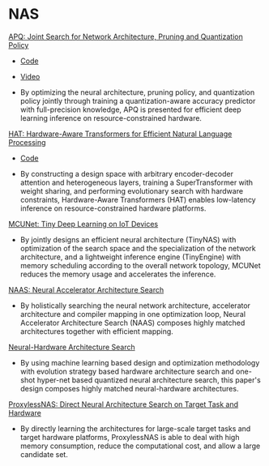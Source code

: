 # NAS

[APQ: Joint Search for Network Architecture, Pruning and Quantization Policy](https://arxiv.org/pdf/2006.08509.pdf)

- [Code](https://github.com/mit-han-lab/apq)
- [Video](https://youtu.be/s5v23hTe60s)

- By optimizing the neural architecture, pruning policy, and quantization policy jointly through training a quantization-aware accuracy predictor with full-precision knowledge, APQ is presented for efficient deep learning inference on resource-constrained hardware.

[HAT: Hardware-Aware Transformers for Efficient Natural Language Processing](https://arxiv.org/pdf/2005.14187.pdf)

- [Code](https://github.com/mit-han-lab/hardware-aware-transformers.git)

- By constructing a design space with arbitrary encoder-decoder attention and heterogeneous layers, training a SuperTransformer with weight sharing, and performing evolutionary search with hardware constraints, Hardware-Aware Transformers (HAT) enables low-latency inference on resource-constrained hardware platforms.

[MCUNet: Tiny Deep Learning on IoT Devices](https://arxiv.org/pdf/2007.10319.pdf)

- By jointly designs an efficient neural architecture (TinyNAS) with optimization of the search space and the specialization of the network architecture, and a lightweight inference engine (TinyEngine) with memory scheduling according to the overall network topology, MCUNet reduces the memory usage and accelerates the inference.

[NAAS: Neural Accelerator Architecture Search](https://arxiv.org/pdf/2105.13258.pdf)

- By holistically searching the neural network architecture, accelerator architecture and compiler mapping in one optimization loop, Neural Accelerator Architecture Search (NAAS) composes highly matched architectures together with efficient mapping.

[Neural-Hardware Architecture Search](http://mlforsystems.org/assets/papers/neurips2019/neural_hardware_lin_2019.pdf)

- By using machine learning based design and optimization methodology with evolution strategy based hardware architecture search and one-shot hyper-net based quantized neural architecture search, this paper's design composes highly matched neural-hardware architectures.

[ProxylessNAS: Direct Neural Architecture Search on Target Task and Hardware](https://arxiv.org/pdf/1812.00332.pdf)

- By directly learning the architectures for large-scale target tasks and target hardware platforms, ProxylessNAS is able to deal with high memory consumption, reduce the computational cost, and allow a large candidate set.